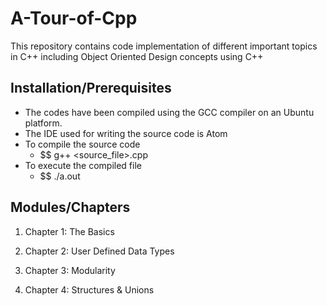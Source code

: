 # A-Tour-of-Cpp
This repository contains code implementation of different important topics in C++ including Object Oriented Design concepts using C++

## Installation/Prerequisites

* The codes have been compiled using the GCC compiler on an Ubuntu platform.
* The IDE used for writing the source code is Atom
* To compile the source code
  * $$ g++ <source_file>.cpp
* To execute the compiled file
  * $$ ./a.out

## Modules/Chapters
1. Chapter 1: The Basics

2. Chapter 2: User Defined Data Types

3. Chapter 3: Modularity

4. Chapter 4: Structures & Unions

